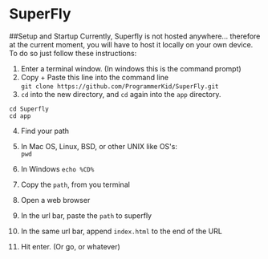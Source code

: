 # SuperFly

##Setup and Startup
Currently, Superfly is not hosted anywhere... therefore at the current moment, you will have to host it locally on your own device. To do so just follow these instructions:

1. Enter a terminal window. (In windows this is the command prompt)
2. Copy + Paste this line into the command line  
```git clone https://github.com/ProgrammerKid/SuperFly.git```
3. `cd` into the new directory, and `cd` again into the `app` directory.  
```
cd Superfly
cd app
```
4. Find your path
 1. In Mac  OS, Linux, BSD, or other UNIX like OS's:  
 ```pwd```

 2. In Windows
 ```echo %CD%```
5. Copy the `path`, from you terminal
6. Open a web browser
7. In the url bar, paste the `path` to superfly
8. In the same url bar, append `index.html` to the end of the URL
9. Hit enter. (Or go, or whatever)